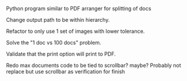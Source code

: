 Python program similar to PDF arranger for splitting of docs

Change output path to be within hierarchy.

Refactor to only use 1 set of images with lower tolerance.

Solve the "1 doc vs 100 docs" problem.

Validate that the print option will print to PDF.

Redo max documents code to be tied to scrollbar? maybe? Probably not replace but use scrollbar as verification for finish